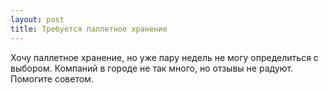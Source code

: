 ```yaml
---
layout: post 
title: Требуется паллетное хранение 
--- 
```

Хочу паллетное хранение, но уже пару недель не могу определиться с выбором. Компаний в городе не так много, но отзывы не радуют. Помогите советом.